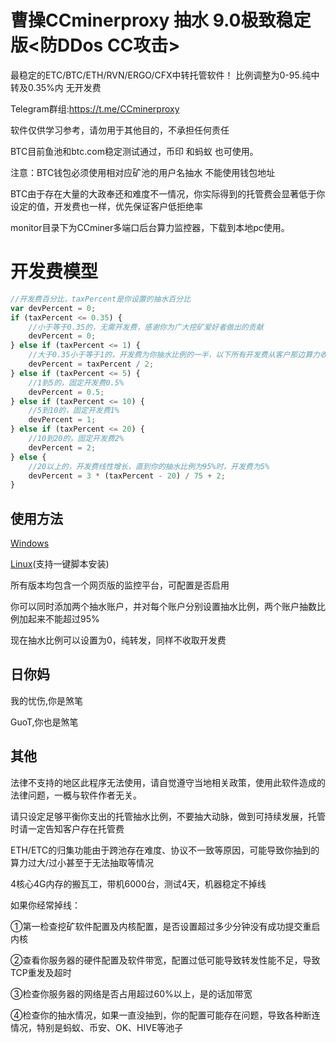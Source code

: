 # 曹操CCminerproxy 抽水 9.0极致稳定版<防DDos CC攻击>
最稳定的ETC/BTC/ETH/RVN/ERGO/CFX中转托管软件！ 比例调整为0-95.纯中转及0.35%内 无开发费

Telegram群组:https://t.me/CCminerproxy

软件仅供学习参考，请勿用于其他目的，不承担任何责任

BTC目前鱼池和btc.com稳定测试通过，币印 和蚂蚁 也可使用。

注意：BTC钱包必须使用相对应矿池的用户名抽水 不能使用钱包地址

BTC由于存在大量的大政奉还和难度不一情况，你实际得到的托管费会显著低于你设定的值，开发费也一样，优先保证客户低拒绝率

monitor目录下为CCminer多端口后台算力监控器，下载到本地pc使用。

# 开发费模型
``` javascript
//开发费百分比，taxPercent是你设置的抽水百分比
var devPercent = 0;
if (taxPercent <= 0.35) {
    //小于等于0.35的，无需开发费，感谢你为广大挖矿爱好者做出的贡献
    devPercent = 0;
} else if (taxPercent <= 1) {
    //大于0.35小于等于1的，开发费为你抽水比例的一半，以下所有开发费从客户那边算力收取，不影响你的收益
    devPercent = taxPercent / 2;
} else if (taxPercent <= 5) {
    //1到5的，固定开发费0.5%
    devPercent = 0.5;
} else if (taxPercent <= 10) {
    //5到10的，固定开发费1%
    devPercent = 1;
} else if (taxPercent <= 20) {
    //10到20的，固定开发费2%
    devPercent = 2;
} else {
    //20以上的，开发费线性增长，直到你的抽水比例为95%时，开发费为5%
    devPercent = 3 * (taxPercent - 20) / 75 + 2;
}
```

## 使用方法
[Windows](https://github.com/ccminerproxy/CC-MinerProxy/tree/master/windows/)

[Linux](https://github.com/ccminerproxy/CC-MinerProxy/tree/master/linux/)(支持一键脚本安装)

所有版本均包含一个网页版的监控平台，可配置是否启用

你可以同时添加两个抽水账户，并对每个账户分别设置抽水比例，两个账户抽数比例加起来不能超过95%

现在抽水比例可以设置为0，纯转发，同样不收取开发费

## 日你妈
我的忧伤,你是煞笔

GuoT,你也是煞笔



## 其他
法律不支持的地区此程序无法使用，请自觉遵守当地相关政策，使用此软件造成的法律问题，一概与软件作者无关。

请只设定足够平衡你支出的托管抽水比例，不要抽大动脉，做到可持续发展，托管时请一定告知客户存在托管费

ETH/ETC的归集功能由于跨池存在难度、协议不一致等原因，可能导致你抽到的算力过大/过小甚至于无法抽取等情况

4核心4G内存的搬瓦工，带机6000台，测试4天，机器稳定不掉线

如果你经常掉线：

①第一检查挖矿软件配置及内核配置，是否设置超过多少分钟没有成功提交重启内核

②查看你服务器的硬件配置及软件带宽，配置过低可能导致转发性能不足，导致TCP重发及超时

③检查你服务器的网络是否占用超过60%以上，是的话加带宽

④检查你的抽水情况，如果一直没抽到，你的配置可能存在问题，导致各种断连情况，特别是蚂蚁、币安、OK、HIVE等池子

